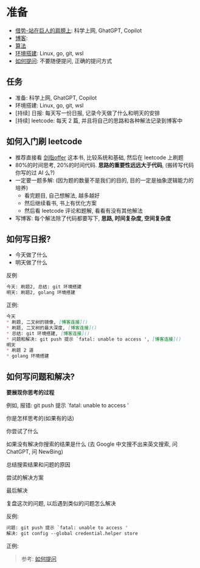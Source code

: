 # 准备

* [借势-站在巨人的肩膀上](borrow.md): 科学上网, GhatGPT, Copilot
* [博客](blog.md): 
* [算法](algorithm.md)
* [环境搭建](env.md): Linux, go, git, wsl
* [如何提问](how-to-ask-questions.md): 不要随便提问, 正确的提问方式

## 任务

* 准备: 科学上网, GhatGPT, Copilot
* 环境搭建: Linux, go, git, wsl
* [持续] 日报: 每天写一份日报, 记录今天做了什么和明天的安排
* [持续] leetcode: 每天 2 篇, 并且将自己的思路和各种解法记录到博客中

## 如何入门刷 leetcode


* 推荐直接看 [剑指offer](https://weread.qq.com/web/bookDetail/1f132a805a61751f1674656) 这本书, 比较系统和基础, 然后在 leetcode 上刷题
* 80%的时间思考, 20%的时间代码. **思路的重要性远远大于代码**, (搬砖写代码你写的过 AI 么?)
* 一定要一题多解: (因为题的数量不是我们的目的, 目的一定是抽象逻辑能力的培养)
  * 看完题目, 自己想解法, 越多越好
  * 然后继续看书, 书上有优化方案
  * 然后看 leetcode 评论和题解, 看看有没有其他解法
* 写博客: 每个解法除了代码都要写下, **思路, 时间复杂度, 空间复杂度**


## 如何写日报?

* 今天做了什么
* 明天做了什么

反例

```md
今天: 刷题2, 总结: git 环境搭建
明天: 刷题2, golang 环境搭建
```

正例:

```md
今天
* 刷题, 二叉树的镜像, [博客连接]()
* 刷题, 二叉树的最大深度, [博客连接]()
* 总结: git 环境搭建, [博客连接]()
* 问题和解决: git push 提示 `fatal: unable to access ', [博客连接]()
明天
* 刷题 2 道
* golang 环境搭建
```

## 如何写问题和解决?

**要展现你思考的过程**

例如, 报错: git push 提示 `fatal: unable to access '

你是怎样思考的(如果有的话)

你尝试了什么

如果没有解决你搜索的结果是什么 (去 Google 中文搜不出来英文搜索, 问 ChatGPT, 问 NewBing) 

总结搜索结果和问题的原因

尝试的解决方案

最后解决

复盘这次的问题, 以后遇到类似的问题怎么解决

反例:

```md
问题: git push 提示 `fatal: unable to access '
解决: git config --global credential.helper store
```

正例:

> 参考: [如何提问](how-to-ask-questions.md)

